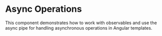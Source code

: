 # Async Operations
This component demonstrates how to work with observables and use the async pipe for handling asynchronous operations in Angular templates.